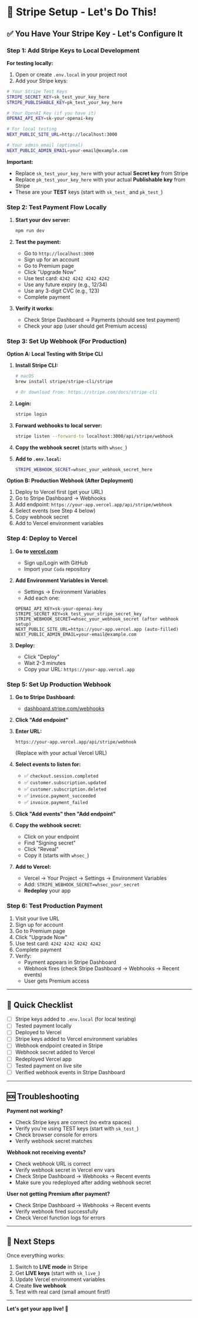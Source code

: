 # 🚀 Stripe Setup - Let's Do This!

## ✅ You Have Your Stripe Key - Let's Configure It

### Step 1: Add Stripe Keys to Local Development

**For testing locally:**

1. Open or create `.env.local` in your project root
2. Add your Stripe keys:

```bash
# Your Stripe Test Keys
STRIPE_SECRET_KEY=sk_test_your_key_here
STRIPE_PUBLISHABLE_KEY=pk_test_your_key_here

# Your OpenAI Key (if you have it)
OPENAI_API_KEY=sk-your-openai-key

# For local testing
NEXT_PUBLIC_SITE_URL=http://localhost:3000

# Your admin email (optional)
NEXT_PUBLIC_ADMIN_EMAIL=your-email@example.com
```

**Important:** 
- Replace `sk_test_your_key_here` with your actual **Secret key** from Stripe
- Replace `pk_test_your_key_here` with your actual **Publishable key** from Stripe
- These are your **TEST** keys (start with `sk_test_` and `pk_test_`)

### Step 2: Test Payment Flow Locally

1. **Start your dev server:**
   ```bash
   npm run dev
   ```

2. **Test the payment:**
   - Go to `http://localhost:3000`
   - Sign up for an account
   - Go to Premium page
   - Click "Upgrade Now"
   - Use test card: `4242 4242 4242 4242`
   - Use any future expiry (e.g., 12/34)
   - Use any 3-digit CVC (e.g., 123)
   - Complete payment

3. **Verify it works:**
   - Check Stripe Dashboard → Payments (should see test payment)
   - Check your app (user should get Premium access)

### Step 3: Set Up Webhook (For Production)

**Option A: Local Testing with Stripe CLI**

1. **Install Stripe CLI:**
   ```bash
   # macOS
   brew install stripe/stripe-cli/stripe
   
   # Or download from: https://stripe.com/docs/stripe-cli
   ```

2. **Login:**
   ```bash
   stripe login
   ```

3. **Forward webhooks to local server:**
   ```bash
   stripe listen --forward-to localhost:3000/api/stripe/webhook
   ```

4. **Copy the webhook secret** (starts with `whsec_`)

5. **Add to `.env.local`:**
   ```bash
   STRIPE_WEBHOOK_SECRET=whsec_your_webhook_secret_here
   ```

**Option B: Production Webhook (After Deployment)**

1. Deploy to Vercel first (get your URL)
2. Go to Stripe Dashboard → Webhooks
3. Add endpoint: `https://your-app.vercel.app/api/stripe/webhook`
4. Select events (see Step 4 below)
5. Copy webhook secret
6. Add to Vercel environment variables

### Step 4: Deploy to Vercel

1. **Go to [vercel.com](https://vercel.com)**
   - Sign up/Login with GitHub
   - Import your `Coda` repository

2. **Add Environment Variables in Vercel:**
   - Settings → Environment Variables
   - Add each one:
   
   ```
   OPENAI_API_KEY=sk-your-openai-key
   STRIPE_SECRET_KEY=sk_test_your_stripe_secret_key
   STRIPE_WEBHOOK_SECRET=whsec_your_webhook_secret (after webhook setup)
   NEXT_PUBLIC_SITE_URL=https://your-app.vercel.app (auto-filled)
   NEXT_PUBLIC_ADMIN_EMAIL=your-email@example.com
   ```

3. **Deploy:**
   - Click "Deploy"
   - Wait 2-3 minutes
   - Copy your URL: `https://your-app.vercel.app`

### Step 5: Set Up Production Webhook

1. **Go to Stripe Dashboard:**
   - [dashboard.stripe.com/webhooks](https://dashboard.stripe.com/webhooks)

2. **Click "Add endpoint"**

3. **Enter URL:**
   ```
   https://your-app.vercel.app/api/stripe/webhook
   ```
   (Replace with your actual Vercel URL)

4. **Select events to listen for:**
   - ✅ `checkout.session.completed`
   - ✅ `customer.subscription.updated`
   - ✅ `customer.subscription.deleted`
   - ✅ `invoice.payment_succeeded`
   - ✅ `invoice.payment_failed`

5. **Click "Add events" then "Add endpoint"**

6. **Copy the webhook secret:**
   - Click on your endpoint
   - Find "Signing secret"
   - Click "Reveal"
   - Copy it (starts with `whsec_`)

7. **Add to Vercel:**
   - Vercel → Your Project → Settings → Environment Variables
   - Add: `STRIPE_WEBHOOK_SECRET=whsec_your_secret`
   - **Redeploy** your app

### Step 6: Test Production Payment

1. Visit your live URL
2. Sign up for account
3. Go to Premium page
4. Click "Upgrade Now"
5. Use test card: `4242 4242 4242 4242`
6. Complete payment
7. Verify:
   - Payment appears in Stripe Dashboard
   - Webhook fires (check Stripe Dashboard → Webhooks → Recent events)
   - User gets Premium access

---

## 🎯 Quick Checklist

- [ ] Stripe keys added to `.env.local` (for local testing)
- [ ] Tested payment locally
- [ ] Deployed to Vercel
- [ ] Stripe keys added to Vercel environment variables
- [ ] Webhook endpoint created in Stripe
- [ ] Webhook secret added to Vercel
- [ ] Redeployed Vercel app
- [ ] Tested payment on live site
- [ ] Verified webhook events in Stripe Dashboard

---

## 🆘 Troubleshooting

**Payment not working?**
- Check Stripe keys are correct (no extra spaces)
- Verify you're using TEST keys (start with `sk_test_`)
- Check browser console for errors
- Verify webhook secret matches

**Webhook not receiving events?**
- Check webhook URL is correct
- Verify webhook secret in Vercel env vars
- Check Stripe Dashboard → Webhooks → Recent events
- Make sure you redeployed after adding webhook secret

**User not getting Premium after payment?**
- Check Stripe Dashboard → Webhooks → Recent events
- Verify webhook fired successfully
- Check Vercel function logs for errors

---

## 🎉 Next Steps

Once everything works:
1. Switch to **LIVE mode** in Stripe
2. Get **LIVE keys** (start with `sk_live_`)
3. Update Vercel environment variables
4. Create **live webhook**
5. Test with real card (small amount first!)

---

**Let's get your app live! 🚀**

